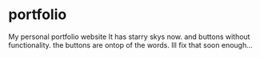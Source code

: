 # portfolio
My personal portfolio website
It has starry skys now. and buttons without functionality. the buttons are ontop of the words. Ill fix that soon enough...
